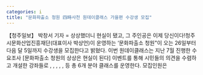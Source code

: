 ```yaml
---
categories: i
title: "문화파출소 청원 四時사천 원데이클래스 가을편 수강생 모집"
---
```

【청주일보】 박창서 기자 = 상상했더니 현실이 됐고, 그 주인공은 이제 당신이다!청주시문화산업진흥재단(대표이사 박상언)이 운영하는 ‘문화파출소 청원"이 오는 26일부터 다음 달 5일까지  수강생을 모집한다고 밝혔다. 이번 원데이클래스는 지난 7월 진행한 수요조사 [문화파출소 청원의 상상은 현실이 된다] 이벤트를 통해 시민들의 의견을 수렴하고 개설한 강좌들로 , , , , ,  등 총 6개 분야 클래스를 운영한다. 모집인원은